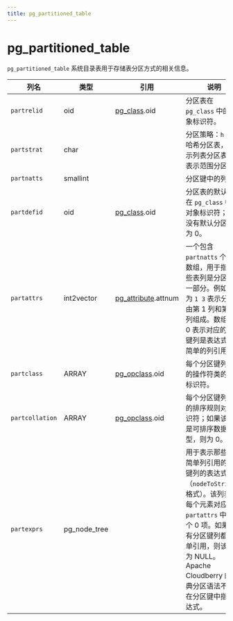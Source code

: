```yaml
---
title: pg_partitioned_table
---
```


# pg_partitioned_table

`pg_partitioned_table` 系统目录表用于存储表分区方式的相关信息。

| 列名       | 类型         | 引用                          | 说明                                                                 |
|------------|--------------|-------------------------------|----------------------------------------------------------------------|
| `partrelid`| oid          | [pg_class](./pg-class.md).oid | 分区表在 `pg_class` 中的对象标识符。                                 |
| `partstrat`| char         |                               | 分区策略：`h` 表示哈希分区表，`l` 表示列表分区表，`r` 表示范围分区表。 |
| `partnatts`| smallint     |                               | 分区键中的列数。                                                     |
| `partdefid`| oid          | [pg_class](./pg-class.md).oid | 分区表的默认分区在 `pg_class` 中的对象标识符；如果没有默认分区，则为 0。 |
| `partattrs`| int2vector   | [pg_attribute](./pg-attribute.md).attnum | 一个包含 `partnatts` 个值的数组，用于指示哪些表列是分区键的一部分。例如，值为 `1 3` 表示分区键由第 1 列和第 3 列组成。数组中的 0 表示对应的分区键列是表达式而非简单的列引用。 |
| `partclass`| ARRAY        | [pg_opclass](./pg-opclass.md).oid | 每个分区键列对应的操作符类的对象标识符。                              |
| `partcollation`| ARRAY | [pg_opclass](./pg-opclass.md).oid | 每个分区键列对应的排序规则对象标识符；如果该列不是可排序数据类型，则为 0。 |
| `partexprs`| pg_node_tree |                               | 用于表示那些不是简单列引用的分区键列的表达式树（`nodeToString()` 格式）。该列表中每个元素对应 `partattrs` 中的一个 0 项。如果所有分区键列都是简单引用，则该字段为 NULL。Apache Cloudberry 的经典分区语法不支持在分区键中指定表达式。 |
